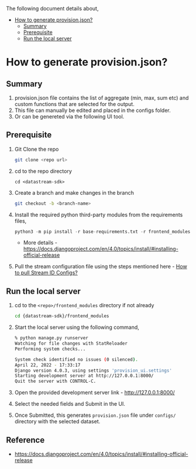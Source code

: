 The following document details about, 

+ [How to generate provision.json?](#how-to-generate-provisionjson)
    - [Summary](#summary)
    - [Prerequisite](#prerequisite)
    - [Run the local server](#run-the-local-server)


# How to generate provision.json?

## Summary 

1. provision.json file contains the list of aggregate (min, max, sum etc) and custom functions that are selected for the output. 
2. This file can manually be edited and placed in the configs folder. 
3. Or can be genereted via the following UI tool.

## Prerequisite

1. Git Clone the repo

    ```bash
    git clone <repo url>
    ```

2. cd to the repo directory

    ```
    cd <datastream-sdk>
    ```

3. Create a branch and make changes in the branch

    ```bash
    git checkout -b <branch-name>
    ```

4. Install the required python third-party modules from the requirements files,

    ```python
    python3 -m pip install -r base-requirements.txt -r frontend_modules/requirements.txt
    ```

    - More details - https://docs.djangoproject.com/en/4.0/topics/install/#installing-official-release


5. Pull the stream configuration file using the steps mentioned here - [How to pull Stream ID Configs?](config-setup-stream.md)

## Run the local server

1. cd to the `<repo>/frontend_modules` directory if not already

    ```bash
    cd {datastream-sdk}/frontend_modules
    ```

2. Start the local server using the following command, 

    ```bash
    % python manage.py runserver
    Watching for file changes with StatReloader
    Performing system checks...

    System check identified no issues (0 silenced).
    April 22, 2022 - 17:33:17
    Django version 4.0.3, using settings 'provision_ui.settings'
    Starting development server at http://127.0.0.1:8000/
    Quit the server with CONTROL-C.
    ```

3. Open the provided development server link - http://127.0.0.1:8000/

4. Select the needed fields and Submit in the UI.

5. Once Submitted, this generates `provision.json` file under `configs/` directory with the selected dataset. 

## Reference

-  https://docs.djangoproject.com/en/4.0/topics/install/#installing-official-release